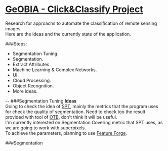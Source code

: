 # [GeOBIA - Click&Classify Project](https://github.com/geosynergy/geobia)
Research for approachs to automate the classification of remote sensing images. </br>
Here are the ideas and the currently state of the application.

###Steps:
* Segmentation Tuning.
* Segmentation.
* Extract Attributes
* Machine Learning & Complex Networks.
* UI.
* Cloud Processing.
* Object Recognition.
* More ideas.

--
###Segmentation Tuning
**Ideas**</br>
Going to check the idea of [SPT](http://www.lvc.ele.puc-rio.br/wp/?p=1403), mainly the metrics that the program uses for check the quality of segmentation. Need to check too the result provided with tool of [OTB](https://www.orfeo-toolbox.org/), don't think it will be useful. </br>
I'm currently interested on Segmentation Covering metric that SPT uses, as we are going to work with superpixels.</br>
To achieve the parameters, planning to use [Feature Forge](https://github.com/machinalis/featureforge).

###Segmentation
